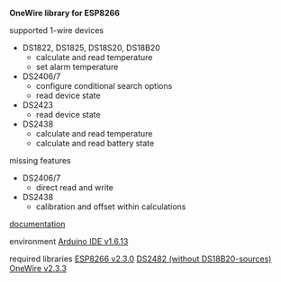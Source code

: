 **OneWire library for ESP8266**

supported 1-wire devices 
- DS1822, DS1825, DS18S20, DS18B20
  - calculate and read temperature
  - set alarm temperature
- DS2406/7
  - configure conditional search options
  - read device state
- DS2423
  - read device state
- DS2438
  - calculate and read temperature
  - calculate and read battery state


missing features
- DS2406/7
  - direct read and write
- DS2438
  - calibration and offset within calculations

[documentation](./doc/Esp1wire.md)

environment
[Arduino IDE v1.6.13](https://www.arduino.cc/download_handler.php?f=/arduino-1.6.13-windows.zip)

required libraries
[ESP8266 v2.3.0](https://github.com/esp8266/Arduino#installing-with-boards-manager) [DS2482 (without DS18B20-sources)](https://github.com/Pfannex/DS18B20_DS2482) [OneWire v2.3.3](https://github.com/PaulStoffregen/OneWire)
